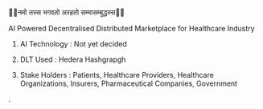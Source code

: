 🙏🏽नमो तस्स भगवतो अरहतो सम्मासम्बुद्धस्स🙏🏽

AI Powered Decentralised Distributed Marketplace for Healthcare Industry

1. AI Technology : Not yet decided


2. DLT Used : Hedera Hashgrapgh


3. Stake Holders : Patients, Healthcare Providers, Healthcare Organizations, Insurers, Pharmaceutical Companies, Government

.



